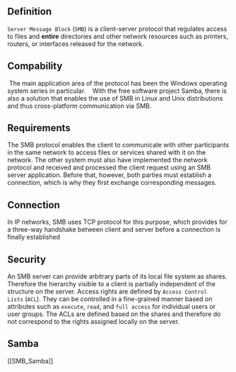 ## Definition
`Server Message Block` (`SMB`) is a client-server protocol that regulates access to files and **entire** directories and other network resources such as printers, routers, or interfaces released for the network.

## Compability
 The main application area of the protocol has been the Windows operating system series in particular.
 
 With the free software project Samba, there is also a solution that enables the use of SMB in Linux and Unix distributions and thus cross-platform communication via SMB.

## Requirements
The SMB protocol enables the client to communicate with other participants in the same network to access files or services shared with it on the network. The other system must also have implemented the network protocol and received and processed the client request using an SMB server application. Before that, however, both parties must establish a connection, which is why they first exchange corresponding messages.

## Connection
In IP networks, SMB uses TCP protocol for this purpose, which provides for a three-way handshake between client and server before a connection is finally established

## Security
An SMB server can provide arbitrary parts of its local file system as shares. Therefore the hierarchy visible to a client is partially independent of the structure on the server. Access rights are defined by `Access Control Lists` (`ACL`). They can be controlled in a fine-grained manner based on attributes such as `execute`, `read`, and `full access` for individual users or user groups. The ACLs are defined based on the shares and therefore do not correspond to the rights assigned locally on the server.

## Samba
[[SMB_Samba]]